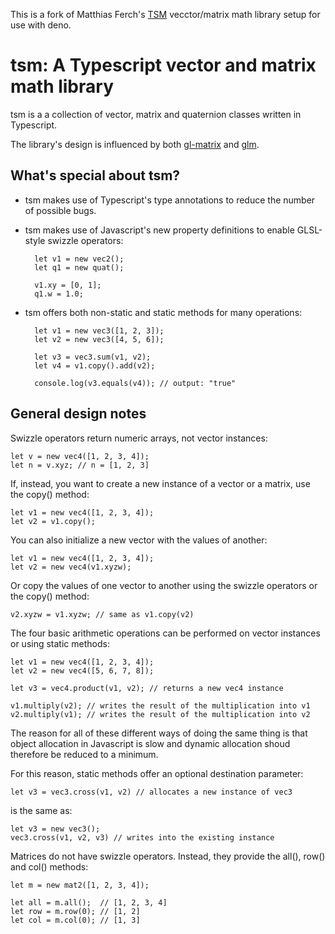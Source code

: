 This is a fork of Matthias Ferch's [TSM](https://github.com/matthiasferch/tsm) vecctor/matrix math library setup for use with deno.


tsm: A Typescript vector and matrix math library
=================================================

tsm is a a collection of vector, matrix and quaternion classes written in Typescript. 

The library's design is influenced by both [gl-matrix](https://github.com/toji/gl-matrix) and [glm](https://github.com/g-truc/glm). 

What's special about tsm?
-------------------------

- tsm makes use of Typescript's type annotations to reduce the number of possible bugs.

- tsm makes use of Javascript's new property definitions to enable GLSL-style swizzle operators:

        let v1 = new vec2();
        let q1 = new quat();

        v1.xy = [0, 1];
        q1.w = 1.0;

- tsm offers both non-static and static methods for many operations:

        let v1 = new vec3([1, 2, 3]);
        let v2 = new vec3([4, 5, 6]);

        let v3 = vec3.sum(v1, v2);
        let v4 = v1.copy().add(v2);

        console.log(v3.equals(v4)); // output: "true"


General design notes
--------------------

Swizzle operators return numeric arrays, not vector instances:

    let v = new vec4([1, 2, 3, 4]);
    let n = v.xyz; // n = [1, 2, 3]

If, instead, you want to create a new instance of a vector or a matrix, use the copy() method:

    let v1 = new vec4([1, 2, 3, 4]);
    let v2 = v1.copy();

You can also initialize a new vector with the values of another:

    let v1 = new vec4([1, 2, 3, 4]);
    let v2 = new vec4(v1.xyzw);

Or copy the values of one vector to another using the swizzle operators or the copy() method:

    v2.xyzw = v1.xyzw; // same as v1.copy(v2)

The four basic arithmetic operations can be performed on vector instances or using static methods:

    let v1 = new vec4([1, 2, 3, 4]);
    let v2 = new vec4([5, 6, 7, 8]);

    let v3 = vec4.product(v1, v2); // returns a new vec4 instance

    v1.multiply(v2); // writes the result of the multiplication into v1
    v2.multiply(v1); // writes the result of the multiplication into v2

The reason for all of these different ways of doing the same thing is that object allocation in Javascript is slow and dynamic allocation shoud therefore be reduced to a minimum.

For this reason, static methods offer an optional destination parameter:

    let v3 = vec3.cross(v1, v2) // allocates a new instance of vec3

is the same as:

    let v3 = new vec3();
    vec3.cross(v1, v2, v3) // writes into the existing instance

Matrices do not have swizzle operators. Instead, they provide the all(), row() and col() methods:

    let m = new mat2([1, 2, 3, 4]);

    let all = m.all();  // [1, 2, 3, 4]  
    let row = m.row(0); // [1, 2]
    let col = m.col(0); // [1, 3] 

